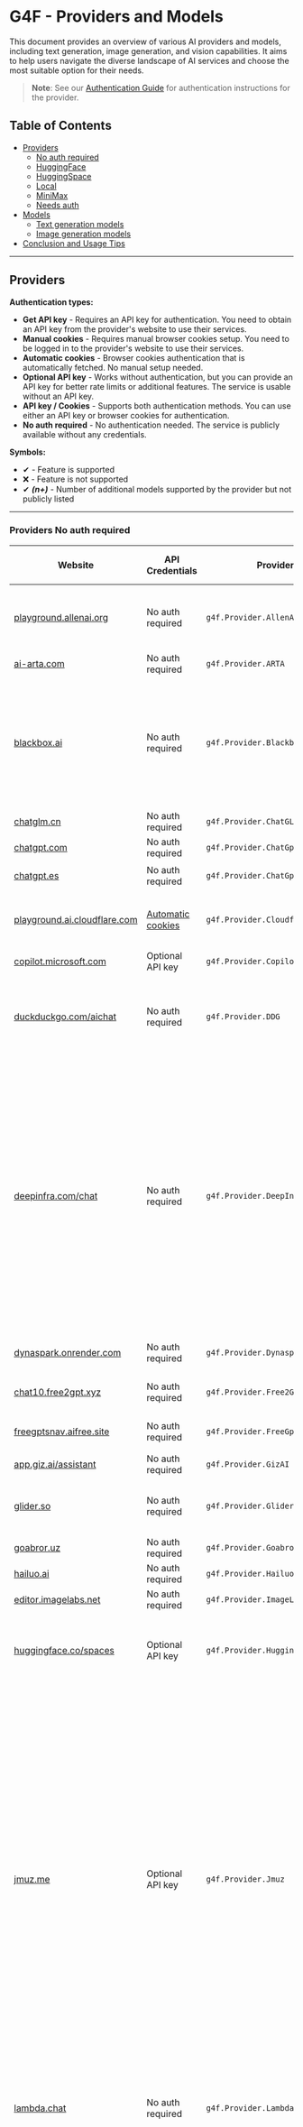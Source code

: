 # G4F - Providers and Models

This document provides an overview of various AI providers and models, including text generation, image generation, and vision capabilities. It aims to help users navigate the diverse landscape of AI services and choose the most suitable option for their needs.

> **Note**: See our [Authentication Guide](authentication.md) for authentication instructions for the provider.

## Table of Contents
  - [Providers](#providers)
    - [No auth required](#providers-not-needs-auth)
    - [HuggingFace](#providers-huggingface)
    - [HuggingSpace](#providers-huggingspace)
    - [Local](#providers-local)
    - [MiniMax](#providers-minimax)
    - [Needs auth](#providers-needs-auth)
  - [Models](#models)
    - [Text generation models](#text-generation-models)
    - [Image generation models](#image-generation-models)
  - [Conclusion and Usage Tips](#conclusion-and-usage-tips)

---
## Providers
**Authentication types:**
- **Get API key** - Requires an API key for authentication. You need to obtain an API key from the provider's website to use their services.
- **Manual cookies** - Requires manual browser cookies setup. You need to be logged in to the provider's website to use their services.
- **Automatic cookies** - Browser cookies authentication that is automatically fetched. No manual setup needed.
- **Optional API key** - Works without authentication, but you can provide an API key for better rate limits or additional features. The service is usable without an API key.
- **API key / Cookies** - Supports both authentication methods. You can use either an API key or browser cookies for authentication.
- **No auth required** - No authentication needed. The service is publicly available without any credentials.

**Symbols:**
- ✔ - Feature is supported
- ❌ - Feature is not supported
- ✔ _**(n+)**_ - Number of additional models supported by the provider but not publicly listed

---
### Providers No auth required
| Website | API Credentials | Provider | Text generation | Image generation | Audio generation | Vision (Image Upload) | Status |
|----------|-------------|--------------|---------------|--------|--------|------|------|
|[playground.allenai.org](https://playground.allenai.org)|No auth required|`g4f.Provider.AllenAI`|`tulu-3-405b, olmo-2-13b, tulu-3-1-8b, tulu-3-70b, olmoe-0125`|❌|❌|❌|![](https://img.shields.io/badge/Active-brightgreen)|
|[ai-arta.com](https://ai-arta.com)|No auth required|`g4f.Provider.ARTA`|❌|✔ _**(17+)**_|❌|❌|![](https://img.shields.io/badge/Active-brightgreen)|
|[blackbox.ai](https://www.blackbox.ai)|No auth required|`g4f.Provider.Blackbox`|`blackboxai, gpt-4o-mini, deepseek-chat, deepseek-v3, deepseek-r1, gpt-4o, o1, o3-mini, claude-3.7-sonnet` _**(40+)**_|`flux`|❌|`blackboxai, gpt-4o, o1, o3-mini, deepseek-v3` _**(7+)**_|![](https://img.shields.io/badge/Active-brightgreen)|
|[chatglm.cn](https://chatglm.cn)|No auth required|`g4f.Provider.ChatGLM`|`glm-4`|❌|❌|❌|![](https://img.shields.io/badge/Active-brightgreen)|
|[chatgpt.com](https://chatgpt.com)|No auth required|`g4f.Provider.ChatGpt`|✔ _**(7+)**_|❌|❌|❌|![Error](https://img.shields.io/badge/HTTPError-f48d37)|
|[chatgpt.es](https://chatgpt.es)|No auth required|`g4f.Provider.ChatGptEs`|`gpt-4, gpt-4o, gpt-4o-mini`|❌|❌|❌|![](https://img.shields.io/badge/Active-brightgreen)|
|[playground.ai.cloudflare.com](https://playground.ai.cloudflare.com)|[Automatic cookies](https://playground.ai.cloudflare.com)|`g4f.Provider.Cloudflare`|`llama-2-7b, llama-3-8b, llama-3.1-8b, llama-3.2-1b, qwen-1.5-7b`|❌|❌|❌|![Error](https://img.shields.io/badge/Active-brightgreen)|
|[copilot.microsoft.com](https://copilot.microsoft.com)|Optional API key|`g4f.Provider.Copilot`|`gpt-4, o1`|❌|❌|❌|![](https://img.shields.io/badge/Active-brightgreen)|
|[duckduckgo.com/aichat](https://duckduckgo.com/aichat)|No auth required|`g4f.Provider.DDG`|`gpt-4, gpt-4o-mini, llama-3.3-70b, claude-3-haiku, o3-mini, mixtral-small-24b`|❌|❌|❌|![](https://img.shields.io/badge/Active-brightgreen)|
|[deepinfra.com/chat](https://deepinfra.com/chat)|No auth required|`g4f.Provider.DeepInfraChat`|`llama-3.1-8b, llama-3.2-90b, llama-3.3-70b, deepseek-v3, mixtral-small-24b, deepseek-r1, phi-4, wizardlm-2-8x22b, qwen-2.5-72b, yi-34b, qwen-2-72b, dolphin-2.6, dolphin-2.9, dbrx-instruct, airoboros-70b, lzlv-70b, wizardlm-2-7b, mixtral-8x22b, minicpm-2.5`|❌|❌|`llama-3.2-90b, minicpm-2.5`|![](https://img.shields.io/badge/Active-brightgreen)|
|[dynaspark.onrender.com](https://dynaspark.onrender.com)|No auth required|`g4f.Provider.Dynaspark`|`gemini-1.5-flash, gemini-2.0-flash`|❌|❌|`gemini-1.5-flash, gemini-2.0-flash`|![](https://img.shields.io/badge/Active-brightgreen)|
|[chat10.free2gpt.xyz](https://chat10.free2gpt.xyz)|No auth required|`g4f.Provider.Free2GPT`|`gemini-1.5-pro, gemini-1.5-flash`|❌|❌|❌|![](https://img.shields.io/badge/Active-brightgreen)|
|[freegptsnav.aifree.site](https://freegptsnav.aifree.site)|No auth required|`g4f.Provider.FreeGpt`|`gemini-1.5-pro, gemini-1.5-flash`|❌|❌|❌|![](https://img.shields.io/badge/Active-brightgreen)|
|[app.giz.ai/assistant](https://app.giz.ai/assistant)|No auth required|`g4f.Provider.GizAI`|`gemini-1.5-flash`|❌|❌|❌|![](https://img.shields.io/badge/Active-brightgreen)|
|[glider.so](https://glider.so)|No auth required|`g4f.Provider.Glider`|`llama-3.1-70b, llama-3.1-8b, llama-3.2-3b, deepseek-r1`|❌|❌|❌|![](https://img.shields.io/badge/Active-brightgreen)|
|[goabror.uz](https://goabror.uz)|No auth required|`g4f.Provider.Goabror`|`gpt-4`|❌|❌|❌|![](https://img.shields.io/badge/Active-brightgreen)|
|[hailuo.ai](https://www.hailuo.ai)|No auth required|`g4f.Provider.HailuoAI`|`MiniMax` _**(1+)**_|❌|❌|❌|![](https://img.shields.io/badge/Active-brightgreen)|
|[editor.imagelabs.net](editor.imagelabs.net)|No auth required|`g4f.Provider.ImageLabs`|❌|`sdxl-turbo`|❌|❌|![](https://img.shields.io/badge/Active-brightgreen)|
|[huggingface.co/spaces](https://huggingface.co/spaces)|Optional API key|`g4f.Provider.HuggingSpace`|`qvq-72b, qwen-2-72b, command-r, command-r-plus, command-r7b, command-a`|`flux-dev, flux-schnell, sd-3.5`|❌|❌|![](https://img.shields.io/badge/Active-brightgreen)|
|[jmuz.me](https://jmuz.me)|Optional API key|`g4f.Provider.Jmuz`|`claude-3-haiku, claude-3-opus, claude-3.5-sonnet, deepseek-r1, deepseek-chat, gemini-exp, gemini-1.5-flash, gemini-1.5-pro, gemini-2.0-flash-thinking, gpt-4, gpt-4o, gpt-4o-mini, llama-3-70b, llama-3-8b, llama-3.1-405b, llama-3.1-70b, llama-3.1-8b, llama-3.2-11b, llama-3.2-90b, llama-3.3-70b, mixtral-8x7b, qwen-2.5-72b, qwen-2.5-coder-32b, qwq-32b, wizardlm-2-8x22b`|❌|❌|❌|![](https://img.shields.io/badge/Active-brightgreen)|
|[lambda.chat](https://lambda.chat)|No auth required|`g4f.Provider.LambdaChat`|`deepseek-v3, deepseek-r1, hermes-3, nemotron-70b, llama-3.3-70b`|❌|❌|❌|![](https://img.shields.io/badge/Active-brightgreen)|
|[liaobots.work](https://liaobots.work)|[Automatic cookies](https://liaobots.work)|`g4f.Provider.Liaobots`|`claude-3.5-sonnet, claude-3.7-sonnet, claude-3.7-sonnet-thinking, claude-3-opus, claude-3-sonnet, deepseek-r1, deepseek-v3, gemini-2.0-flash, gemini-2.0-flash-thinking, gemini-2.0-pro, gpt-4, gpt-4o, gpt-4o-mini, grok-3, grok-3-r1, o3-mini`|❌|❌|❌|![](https://img.shields.io/badge/Active-brightgreen)|
|[oi-vscode-server.onrender.com](https://oi-vscode-server.onrender.com)|No auth required|`g4f.Provider.OIVSCode`|`gpt-4o-mini, deepseek-v3`|❌|❌|`gpt-4o-mini`|![](https://img.shields.io/badge/Active-brightgreen)|
|[labs.perplexity.ai](https://labs.perplexity.ai)|No auth required|`g4f.Provider.PerplexityLabs`|`sonar, sonar-pro, sonar-reasoning, sonar-reasoning-pro`|❌|❌|❌|![Error](https://img.shields.io/badge/Active-brightgreen)|
|[pi.ai/talk](https://pi.ai/talk)|[Manual cookies](https://pi.ai/talk)|`g4f.Provider.Pi`|`pi`|❌|❌|❌|![Error](https://img.shields.io/badge/Active-brightgreen)|
|[pizzagpt.it](https://www.pizzagpt.it)|No auth required|`g4f.Provider.Pizzagpt`|`gpt-4o-mini`|❌|❌|❌|![](https://img.shields.io/badge/Active-brightgreen)|
|[pollinations.ai](https://pollinations.ai)|No auth required|`g4f.Provider.PollinationsAI`|`gpt-4o-mini, gpt-4o, o1-mini, qwen-2.5-coder-32b, llama-3.3-70b, mistral-nemo, llama-3.1-8b, deepseek-r1, phi-4` _**(9+)**_|`flux, flux-pro, flux-dev, flux-schnell, dall-e-3, sdxl-turbo`|✔ _**(1+)**_|`gpt-4o, gpt-4o-mini, o1-mini, o3-mini`|![](https://img.shields.io/badge/Active-brightgreen)|
|[pollinations.ai](https://pollinations.ai)|No auth required|`g4f.Provider.PollinationsImage`|❌|`flux, flux-pro, flux-dev, flux-schnell, dall-e-3, sdxl-turbo`|❌|❌|![](https://img.shields.io/badge/Active-brightgreen)|
|[teach-anything.com](https://www.teach-anything.com)|No auth required|`g4f.Provider.TeachAnything`|`gemini-1.5-pro, gemini-1.5-flash`|❌|❌|❌|![](https://img.shields.io/badge/Active-brightgreen)|
|[chat.typegpt.net](https://chat.typegpt.net)|No auth required|`g4f.Provider.TypeGPT`|`gpt-3.5-turbo, o3-mini, deepseek-r1, deepseek-v3, evil, o1`|❌|❌|`gpt-3.5-turbo, o3-mini`|![](https://img.shields.io/badge/Active-brightgreen)|
|[you.com](https://you.com)|[Manual cookies](https://you.com)|`g4f.Provider.You`|✔|✔|❌|✔|![](https://img.shields.io/badge/Active-brightgreen)|
|[websim.ai](https://websim.ai)|No auth required|`g4f.Provider.Websim`|`gemini-1.5-pro, gemini-1.5-flash`|`flux`|❌|❌|![](https://img.shields.io/badge/Active-brightgreen)|
|[chat9.yqcloud.top](https://chat9.yqcloud.top)|No auth required|`g4f.Provider.Yqcloud`|`gpt-4`|✔|❌|❌|![](https://img.shields.io/badge/Active-brightgreen)|

---
### Providers HuggingFace
| Website | API Credentials | Provider | Text generation | Image generation | Audio generation | Vision (Image Upload) | Status |
|----------|-------------|--------------|---------------|--------|--------|------|------|
|[huggingface.co/chat](https://huggingface.co/chat)|[Manual cookies](https://huggingface.co/chat)|`g4f.Provider.HuggingChat`|`qwen-2.5-72b, llama-3.3-70b, command-r-plus, deepseek-r1, qwq-32b, nemotron-70b, llama-3.2-11b, mistral-nemo, phi-3.5-mini`|`flux-dev, flux-schnell`|❌|❌|![](https://img.shields.io/badge/Active-brightgreen)|
|[huggingface.co/chat](https://huggingface.co/chat)|[API key / Cookies](https://huggingface.co/settings/tokens)|`g4f.Provider.HuggingFace`|✔ _**(47+)**_|✔ _**(9+)**_|❌|❌|![](https://img.shields.io/badge/Active-brightgreen)|
|[api-inference.huggingface.co](https://api-inference.huggingface.co)|[Get API key](https://huggingface.co/settings/tokens)|`g4f.Provider.HuggingFaceAPI`|✔ _**(9+)**_|✔ _**(2+)**_|❌|✔ _**(1+)**_|![](https://img.shields.io/badge/Active-brightgreen)|

---
### Providers HuggingSpace
| Website | API Credentials | Provider | Text generation | Image generation | Audio generation | Vision (Image Upload) | Status |
|----------|-------------|--------------|---------------|--------|--------|------|------|
|[black-forest-labs-flux-1-dev.hf.space](https://black-forest-labs-flux-1-dev.hf.space)|[Get API key](https://huggingface.co/settings/tokens)|`g4f.Provider.BlackForestLabs_Flux1Dev`|❌|`flux, flux-dev`|❌|❌|![](https://img.shields.io/badge/Active-brightgreen)|
|[black-forest-labs-flux-1-schnell.hf.space](https://black-forest-labs-flux-1-schnell.hf.space)|[Get API key](https://huggingface.co/settings/tokens)|`g4f.Provider.BlackForestLabs_Flux1Schnell`|❌|`flux, flux-schnell`|❌|❌|![](https://img.shields.io/badge/Active-brightgreen)|
|[cohereforai-c4ai-command.hf.space](https://cohereforai-c4ai-command.hf.space)|[Get API key](https://huggingface.co/settings/tokens)|`g4f.Provider.CohereForAI_C4AI_Command`|`command-r, command-r-plus, command-r7b`|❌|❌|❌|![](https://img.shields.io/badge/Active-brightgreen)|
|[huggingface.co/spaces/deepseek-ai/Janus-Pro-7B](https://huggingface.co/spaces/deepseek-ai/Janus-Pro-7B)|[Get API key](https://huggingface.co/settings/tokens)|`g4f.Provider.DeepseekAI_Janus_Pro_7b`|✔|✔|❌|❌|![](https://img.shields.io/badge/Active-brightgreen)|
|[roxky-flux-1-dev.hf.space](https://roxky-flux-1-dev.hf.space)|[Get API key](https://huggingface.co/settings/tokens)|`g4f.Provider.G4F`|✔ _**(1+)**_|✔ _**(4+)**_|❌|✔ _**(1+)**_|![](https://img.shields.io/badge/Active-brightgreen)|
|[microsoft-phi-4-multimodal.hf.space](https://microsoft-phi-4-multimodal.hf.space)|[Get API key](https://huggingface.co/settings/tokens)|`g4f.Provider.Microsoft_Phi_4`|`phi-4`|❌|❌|`phi-4`|![](https://img.shields.io/badge/Active-brightgreen)|
|[qwen-qvq-72b-preview.hf.space](https://qwen-qvq-72b-preview.hf.space)|[Get API key](https://huggingface.co/settings/tokens)|`g4f.Provider.Qwen_QVQ_72B`|`qvq-72b`|❌|❌|❌|![](https://img.shields.io/badge/Active-brightgreen)|
|[qwen-qwen2-5-1m-demo.hf.space](https://qwen-qwen2-5-1m-demo.hf.space)|[Get API key](https://huggingface.co/settings/tokens)|`g4f.Provider.Qwen_Qwen_2_5M`|`qwen-2.5-1m`|❌|❌|❌|![](https://img.shields.io/badge/Active-brightgreen)|
|[qwen-qwen2-5-max-demo.hf.space](https://qwen-qwen2-5-max-demo.hf.space)|[Get API key](https://huggingface.co/settings/tokens)|`g4f.Provider.Qwen_Qwen_2_5_Max`|`qwen-2-5-max`|❌|❌|❌|![](https://img.shields.io/badge/Active-brightgreen)|
|[qwen-qwen2-72b-instruct.hf.space](https://qwen-qwen2-72b-instruct.hf.space)|[Get API key](https://huggingface.co/settings/tokens)|`g4f.Provider.Qwen_Qwen_2_72B_Instruct`|`qwen-2-72b`|❌|❌|❌|![](https://img.shields.io/badge/Active-brightgreen)|
|[stabilityai-stable-diffusion-3-5-large.hf.space](https://stabilityai-stable-diffusion-3-5-large.hf.space)|[Get API key](https://huggingface.co/settings/tokens)|`g4f.Provider.StabilityAI_SD35Large`|❌|`sd-3.5`|❌|❌|![](https://img.shields.io/badge/Active-brightgreen)|
|[voodoohop-flux-1-schnell.hf.space](https://voodoohop-flux-1-schnell.hf.space)|[Get API key](https://huggingface.co/settings/tokens)|`g4f.Provider.Voodoohop_Flux1Schnell`|❌|`flux, flux-schnell`|❌|❌|![](https://img.shields.io/badge/Active-brightgreen)|

### Providers Local
| Website | API Credentials | Provider | Text generation | Image generation | Audio generation | Vision (Image Upload) | Status |
|----------|-------------|--------------|---------------|--------|--------|------|------|
|[]( )|No auth required|`g4f.Provider.Local`|✔|❌|❌|❌|![](https://img.shields.io/badge/Active-brightgreen)|
|[ollama.com](https://ollama.com)|No auth required|`g4f.Provider.Ollama`|✔|❌|❌|❌|![](https://img.shields.io/badge/Active-brightgreen)|

---
### Providers MiniMax
| Website | API Credentials | Provider | Text generation | Image generation | Audio generation | Vision (Image Upload) | Status |
|----------|-------------|--------------|---------------|--------|--------|------|------|
|[hailuo.ai/chat](https://www.hailuo.ai/chat)|[Get API key](https://intl.minimaxi.com/user-center/basic-information/interface-key)|`g4f.Provider.MiniMax`|`MiniMax`  _**(1+)**_|❌|❌|❌|![](https://img.shields.io/badge/Active-brightgreen)|

---
### Providers Needs Auth
| Website | API Credentials | Provider | Text generation | Image generation | Audio generation | Vision (Image Upload) | Status |
|----------|-------------|--------------|---------------|--------|--------|------|------|
|[console.anthropic.com](https://console.anthropic.com)|[Get API key](https://console.anthropic.com/settings/keys)|`g4f.Provider.Anthropic`|✔ _**(8+)**_|❌|❌|❌|![](https://img.shields.io/badge/Active-brightgreen)|
|[bing.com/images/create](https://www.bing.com/images/create)|[Manual cookies](https://www.bing.com)|`g4f.Provider.BingCreateImages`|❌|`dall-e-3`|❌|❌|![](https://img.shields.io/badge/Active-brightgreen)|
|[cablyai.com/chat](https://cablyai.com/chat)|[Get API key](https://cablyai.com)|`g4f.Provider.CablyAI`|✔|✔|❌|✔|![](https://img.shields.io/badge/Active-brightgreen)|
|[inference.cerebras.ai](https://inference.cerebras.ai/)|[Get API key](https://cloud.cerebras.ai)|`g4f.Provider.Cerebras`|✔ _**(3+)**_|❌|❌|❌|![](https://img.shields.io/badge/Active-brightgreen)|
|[copilot.microsoft.com](https://copilot.microsoft.com)|[Manual cookies](https://copilot.microsoft.com)|`g4f.Provider.CopilotAccount`|✔ _**(1+)**_|✔ _**(1+)**_|❌|✔ _**(1+)**_|![](https://img.shields.io/badge/Active-brightgreen)|
|[deepinfra.com](https://deepinfra.com)|[Get API key](https://deepinfra.com/dash/api_keys)|`g4f.Provider.DeepInfra`|✔ _**(17+)**_|✔ _**(6+)**_|❌|❌|![](https://img.shields.io/badge/Active-brightgreen)|
|[platform.deepseek.com](https://platform.deepseek.com)|[Get API key](https://platform.deepseek.com/api_keys)|`g4f.Provider.DeepSeek`|✔ _**(1+)**_|❌|❌|❌|![](https://img.shields.io/badge/Active-brightgreen)|
|[gemini.google.com](https://gemini.google.com)|[Manual cookies](https://gemini.google.com)|`g4f.Provider.Gemini`|`gemini-2.0`|`gemini-2.0`|❌|`gemini-2.0`|![](https://img.shields.io/badge/Active-brightgreen)|
|[ai.google.dev](https://ai.google.dev)|[Get API key](https://aistudio.google.com/u/0/apikey)|`g4f.Provider.GeminiPro`|`gemini-1.5-flash, gemini-1.5-pro, gemini-2.0-flash`|❌|❌|`gemini-1.5-pro`|![](https://img.shields.io/badge/Active-brightgreen)|
|[developers.sber.ru/gigachat](https://developers.sber.ru/gigachat)|[Manual cookies](https://developers.sber.ru/gigachat)|`g4f.Provider.GigaChat`|✔ _**(3+)**_|❌|❌|❌|![](https://img.shields.io/badge/Active-brightgreen)|
|[github.com/copilot](https://github.com/copilot)|[Manual cookies](https://github.com/copilot)|`g4f.Provider.GithubCopilot`|✔ _**(4+)**_|❌|❌|❌|![](https://img.shields.io/badge/Active-brightgreen)|
|[glhf.chat](https://glhf.chat)|[Get API key](https://glhf.chat/user-settings/api)|`g4f.Provider.GlhfChat`|✔ _**(22+)**_|❌|❌|❌|![](https://img.shields.io/badge/Active-brightgreen)|
|[console.groq.com/playground](https://console.groq.com/playground)|[Get API key](https://console.groq.com/keys)|`g4f.Provider.Groq`|✔ _**(18+)**_|❌|❌|✔|![](https://img.shields.io/badge/Active-brightgreen)|
|[meta.ai](https://www.meta.ai)|[Manual cookies](https://www.meta.ai)|`g4f.Provider.MetaAI`|`meta-ai`|❌|❌|❌|![](https://img.shields.io/badge/Active-brightgreen)|
|[meta.ai](https://www.meta.ai)|[Manual cookies](https://www.meta.ai)|`g4f.Provider.MetaAIAccount`|❌|`meta-ai`|❌|❌|![](https://img.shields.io/badge/Active-brightgreen)|
|[designer.microsoft.com](https://designer.microsoft.com)|[Manual cookies](https://designer.microsoft.com)|`g4f.Provider.MicrosoftDesigner`|❌|`dall-e-3`|❌|❌|![](https://img.shields.io/badge/Active-brightgreen)|
|[platform.openai.com](https://platform.openai.com)|[Get API key](https://platform.openai.com/settings/organization/api-keys)|`g4f.Provider.OpenaiAPI`|✔|❌|❌|❌|![](https://img.shields.io/badge/Active-brightgreen)|
|[chatgpt.com](https://chatgpt.com)|[Manual cookies](https://chatgpt.com)|`g4f.Provider.OpenaiChat`|`gpt-4o, gpt-4o-mini, gpt-4` _**(8+)**_|✔ _**(1)**_|❌|✔ _**(8+)**_|![](https://img.shields.io/badge/Active-brightgreen)|
|[perplexity.ai](https://www.perplexity.ai)|[Get API key](https://www.perplexity.ai/settings/api)|`g4f.Provider.PerplexityApi`|✔ _**(6+)**_|❌|❌|❌|![](https://img.shields.io/badge/Active-brightgreen)|
|[chat.reka.ai](https://chat.reka.ai)|[Manual cookies](https://chat.reka.ai)|`g4f.Provider.Reka`|`reka-core`|✔|❌|❌|![](https://img.shields.io/badge/Active-brightgreen)|
|[replicate.com](https://replicate.com)|[Get API key](https://replicate.com/account/api-tokens)|`g4f.Provider.Replicate`|✔ _**(1+)**_|❌|❌|❌|![](https://img.shields.io/badge/Active-brightgreen)|
|[beta.theb.ai](https://beta.theb.ai)|[Get API key](https://beta.theb.ai)|`g4f.Provider.ThebApi`|✔ _**(21+)**_|❌|❌|❌|![](https://img.shields.io/badge/Active-brightgreen)|
|[whiterabbitneo.com](https://www.whiterabbitneo.com)|[Manual cookies](https://www.whiterabbitneo.com)|`g4f.Provider.WhiteRabbitNeo`|✔|❌|❌|❌|![](https://img.shields.io/badge/Active-brightgreen)|
|[console.x.ai](https://console.x.ai)|[Get API key](https://console.x.ai)|`g4f.Provider.xAI`|✔|❌|❌|❌|![](https://img.shields.io/badge/Active-brightgreen)|

---
## Models

### Text generation models
| Model | Base Provider | Providers | Website |
|-------|---------------|-----------|---------|
|gpt-3.5-turbo|OpenAI|1+ Providers|[platform.openai.com](https://platform.openai.com/docs/engines/gpt-3.5-turbo)|
|gpt-4|OpenAI|9+ Providers|[platform.openai.com](https://platform.openai.com/docs/models/gpt-4-turbo-and-gpt-4)|
|gpt-4o|OpenAI|6+ Providers|[platform.openai.com](https://platform.openai.com/docs/models/gpt-4o)|
|gpt-4o-mini|OpenAI|9+ Providers|[platform.openai.com](https://platform.openai.com/docs/models/gpt-4o-mini)|
|o1|OpenAI|4+ Providers|[openai.com](https://openai.com/index/introducing-openai-o1-preview/)|
|o1-mini|OpenAI|1+ Providers|[openai.com](https://openai.com/index/openai-o1-mini-advancing-cost-efficient-reasoning/)|
|o3-mini|OpenAI|4+ Providers|[openai.com](https://openai.com/index/openai-o3-mini/)|
|gigachat|GigaChat|1+ Providers|[developers.sber.ru/gigachat](https://developers.sber.ru/gigachat)|
|meta-ai|Meta|1+ Providers|[ai.meta.com](https://ai.meta.com/)|
|llama-2-7b|Meta Llama|1+ Providers|[huggingface.co](https://huggingface.co/meta-llama/Llama-2-7b)|
|llama-3-8b|Meta Llama|2+ Providers|[ai.meta.com](https://ai.meta.com/blog/meta-llama-3/)|
|llama-3-70b|Meta Llama|1+ Providers|[huggingface.co](https://huggingface.co/meta-llama/Meta-Llama-3-70B)|
|llama-3.1-8b|Meta Llama|6+ Providers|[ai.meta.com](https://ai.meta.com/blog/meta-llama-3-1/)|
|llama-3.1-70b|Meta Llama|3+ Providers|[ai.meta.com](https://ai.meta.com/blog/meta-llama-3-1/)|
|llama-3.1-405b|Meta Llama|2+ Providers|[huggingface.co](https://huggingface.co/meta-llama/Llama-3.1-405B)|
|llama-3.2-1b|Meta Llama|1+ Providers|[huggingface.co](https://huggingface.co/meta-llama/Llama-3.2-1B)|
|llama-3.2-3b|Meta Llama|1+ Providers|[huggingface.co](https://huggingface.co/meta-llama/Llama-3.2-3B)|
|llama-3.2-11b|Meta Llama|3+ Providers|[ai.meta.com](https://ai.meta.com/blog/llama-3-2-connect-2024-vision-edge-mobile-devices/)|
|llama-3.2-90b|Meta Llama|2+ Providers|[huggingface.co](https://huggingface.co/meta-llama/Llama-3.2-90B-Vision)|
|llama-3.3-70b|Meta Llama|7+ Providers|[ai.meta.com](https://ai.meta.com/blog/llama-3-3/)|
|mixtral-8x7b|Mistral|1+ Providers|[mistral.ai](https://mistral.ai/news/mixtral-of-experts/)|
|mixtral-8x22b|Mistral|1+ Providers|[huggingface.co](https://huggingface.co/mistralai/Mixtral-8x22B-Instruct-v0.1)|
|mistral-nemo|Mistral|3+ Providers|[huggingface.co](https://huggingface.co/mistralai/Mistral-Nemo-Instruct-2407)|
|mixtral-small-24b|Mistral|2+ Providers|[huggingface.co](https://huggingface.co/mistralai/Mistral-Small-24B-Instruct-2501)|
|hermes-3|NousResearch|1+ Providers|[huggingface.co](https://huggingface.co/NousResearch/Hermes-3-Llama-3.1-405B-FP8)|
|phi-3.5-mini|Microsoft|1+ Providers|[huggingface.co](https://huggingface.co/microsoft/Phi-3.5-mini-instruct)|
|phi-4|Microsoft|3+ Providers|[techcommunity.microsoft.com](https://techcommunity.microsoft.com/blog/aiplatformblog/introducing-phi-4-microsoft%E2%80%99s-newest-small-language-model-specializing-in-comple/4357090)|
|wizardlm-2-7b|Microsoft|1+ Providers|[wizardlm.github.io](https://wizardlm.github.io/WizardLM2/)|
|wizardlm-2-8x22b|Microsoft|2+ Providers|[wizardlm.github.io](https://wizardlm.github.io/WizardLM2/)|
|gemini-exp|Google DeepMind|1+ Providers|[blog.google](https://blog.google/feed/gemini-exp-1206/)|
|gemini-1.5-flash|Google DeepMind|7+ Providers|[deepmind.google](https://deepmind.google/technologies/gemini/flash/)|
|gemini-1.5-pro|Google DeepMind|6+ Providers|[deepmind.google](https://deepmind.google/technologies/gemini/pro/)|
|gemini-2.0|Google DeepMind|1+ Providers|[deepmind.google](http://deepmind.google/technologies/gemini/)|
|gemini-2.0-flash|Google DeepMind|3+ Providers|[deepmind.google](https://deepmind.google/technologies/gemini/flash/)|
|gemini-2.0-flash-thinking|Google DeepMind|1+ Providers|[ai.google.dev](https://ai.google.dev/gemini-api/docs/thinking-mode)|
|gemini-2.0-pro|Google DeepMind|1+ Providers|[deepmind.google](https://deepmind.google/technologies/gemini/flash-thinking/)|
|claude-3-haiku|Anthropic|2+ Providers|[anthropic.com](https://www.anthropic.com/news/claude-3-haiku)|
|claude-3-sonnet|Anthropic|1+ Providers|[anthropic.com](https://www.anthropic.com/news/claude-3-family)|
|claude-3-opus|Anthropic|2+ Providers|[anthropic.com](https://www.anthropic.com/news/claude-3-family)|
|claude-3.5-sonnet|Anthropic|2+ Providers|[anthropic.com](https://www.anthropic.com/news/claude-3-5-sonnet)|
|claude-3.7-sonnet|Anthropic|2+ Providers|[anthropic.com](https://www.anthropic.com/claude/sonnet)|
|claude-3.7-sonnet-thinking|Anthropic|1+ Providers|[anthropic.com](https://www.anthropic.com/claude/sonnet)|
|reka-core|Reka AI|1+ Providers|[reka.ai](https://www.reka.ai/ourmodels)|
|blackboxai|Blackbox AI|1+ Providers|[docs.blackbox.chat](https://docs.blackbox.chat/blackbox-ai-1)|
|command-r|CohereForAI|1+ Providers|[docs.cohere.com](https://docs.cohere.com/docs/command-r-plus)|
|command-r-plus|CohereForAI|2+ Providers|[docs.cohere.com](https://docs.cohere.com/docs/command-r-plus)|
|command-r7b|CohereForAI|1+ Providers|[huggingface.co](https://huggingface.co/CohereForAI/c4ai-command-r7b-12-2024)|
|command-a|CohereForAI|1+ Providers|[docs.cohere.com](https://docs.cohere.com/v2/docs/command-a)|
|qwen-1.5-7b|Qwen|1+ Providers|[huggingface.co](https://huggingface.co/Qwen/Qwen1.5-7B)|
|qwen-2-72b|Qwen|2+ Providers|[huggingface.co](https://huggingface.co/Qwen/Qwen2-72B)|
|qwen-2-vl-7b|Qwen|1+ Providers|[huggingface.co](https://huggingface.co/Qwen/Qwen2-VL-7B)|
|qwen-2.5-72b|Qwen|1+ Providers|[huggingface.co](https://huggingface.co/Qwen/Qwen2.5-72B-Instruct)|
|qwen-2.5-coder-32b|Qwen|3+ Providers|[huggingface.co](https://huggingface.co/Qwen/Qwen2.5-Coder-32B)|
|qwen-2.5-1m|Qwen|1+ Providers|[huggingface.co](https://huggingface.co/Qwen/Qwen2.5-1M-Demo)|
|qwen-2-5-max|Qwen|1+ Providers|[qwen-ai.com](https://www.qwen-ai.com/2-5-max/)|
|qwq-32b|Qwen|2+ Providers|[huggingface.co](https://huggingface.co/Qwen/QwQ-32B-Preview)|
|qvq-72b|Qwen|1+ Providers|[huggingface.co](https://huggingface.co/Qwen/QVQ-72B-Preview)|
|pi|Inflection|1+ Providers|[inflection.ai](https://inflection.ai/blog/inflection-2-5)|
|deepseek-chat|DeepSeek|2+ Providers|[huggingface.co](https://huggingface.co/deepseek-ai/deepseek-llm-67b-chat)|
|deepseek-v3|DeepSeek|5+ Providers|[api-docs.deepseek.com](https://api-docs.deepseek.com/news/news250120)|
|deepseek-r1|DeepSeek|10+ Providers|[api-docs.deepseek.com](https://api-docs.deepseek.com/news/news250120)|
|janus-pro-7b|DeepSeek|2+ Providers|[api-docs.deepseek.com](https://api-docs.deepseek.com/docs/janus-pro-7b)|
|grok-3|x.ai|1+ Providers|[x.ai](https://x.ai/blog/grok-3)|
|grok-3-r1|x.ai|1+ Providers|[x.ai](https://x.ai/blog/grok-3)|
|sonar|Perplexity AI|1+ Providers|[sonar.perplexity.ai](https://sonar.perplexity.ai/)|
|sonar-pro|Perplexity AI|1+ Providers|[sonar.perplexity.ai](https://sonar.perplexity.ai/)|
|sonar-reasoning|Perplexity AI|1+ Providers|[sonar.perplexity.ai](https://sonar.perplexity.ai/)|
|sonar-reasoning-pro|Perplexity AI|1+ Providers|[sonar.perplexity.ai](https://sonar.perplexity.ai/)|
|r1-1776|Perplexity AI|1+ Providers|[perplexity.ai](https://www.perplexity.ai/hub/blog/open-sourcing-r1-1776)|
|nemotron-70b|Nvidia|3+ Providers|[build.nvidia.com](https://build.nvidia.com/nvidia/llama-3_1-nemotron-70b-instruct)|
|dbrx-instruct|Databricks|1+ Providers|[huggingface.co](https://huggingface.co/databricks/dbrx-instruct)|
|glm-4|THUDM|1+ Providers|[github.com/THUDM](https://github.com/THUDM/GLM-4)|
|mini_max|MiniMax|1+ Providers|[hailuo.ai](https://www.hailuo.ai/)|
|yi-34b|01-ai|1+ Providers|[huggingface.co](https://huggingface.co/01-ai/Yi-34B-Chat)|
|dolphin-2.6|Cognitive Computations|1+ Providers|[huggingface.co](https://huggingface.co/cognitivecomputations/dolphin-2.6-mixtral-8x7b)|
|dolphin-2.9|Cognitive Computations|1+ Providers|[huggingface.co](https://huggingface.co/cognitivecomputations/dolphin-2.9.1-llama-3-70b)|
|airoboros-70b|DeepInfra|1+ Providers|[huggingface.co](https://huggingface.co/cognitivecomputations/dolphin-2.9.1-llama-3-70b)|
|lzlv-70b|Lizpreciatior|1+ Providers|[huggingface.co](https://huggingface.co/cognitivecomputations/dolphin-2.9.1-llama-3-70b)|
|minicpm-2.5|OpenBMB|1+ Providers|[huggingface.co](https://huggingface.co/openbmb/MiniCPM-Llama3-V-2_5)|
|tulu-3-405b|Ai2|1+ Providers|[allenai.org](https://allenai.org/documentation)|
|olmo-2-13b|Ai2|1+ Providers|[allenai.org](https://allenai.org/documentation)|
|tulu-3-1-8b|Ai2|1+ Providers|[allenai.org](https://allenai.org/documentation)|
|tulu-3-70b|Ai2|1+ Providers|[allenai.org](https://allenai.org/documentation)|
|olmoe-0125|Ai2|1+ Providers|[allenai.org](https://allenai.org/documentation)|
|lfm-40b|Liquid AI|1+ Providers|[liquid.ai](https://www.liquid.ai/liquid-foundation-models)|
|evil|Evil Mode - Experimental|2+ Providers|[]( )|

---
### Image generation models
| Model | Base Provider | Providers | Website |
|-------|---------------|-----------|---------|
|sdxl-turbo|Stability AI|2+ Providers|[huggingface.co](https://huggingface.co/stabilityai/sdxl-turbo)|
|sd-3.5|Stability AI|1+ Providers|[huggingface.co](https://huggingface.co/stabilityai/stable-diffusion-3.5-large)|
|flux|Black Forest Labs|4+ Providers|[github.com/black-forest-labs/flux](https://github.com/black-forest-labs/flux)|
|flux-pro|Black Forest Labs|1+ Providers|[huggingface.co](https://huggingface.co/enhanceaiteam/FLUX.1-Pro)|
|flux-dev|Black Forest Labs|4+ Providers|[huggingface.co](https://huggingface.co/black-forest-labs/FLUX.1-dev)|
|flux-schnell|Black Forest Labs|4+ Providers|[huggingface.co](https://huggingface.co/black-forest-labs/FLUX.1-schnell)|
|dall-e-3|OpenAI|5+ Providers|[openai.com](https://openai.com/index/dall-e/)|
|midjourney|Midjourney|1+ Providers|[docs.midjourney.com](https://docs.midjourney.com/docs/model-versions)|

## Conclusion and Usage Tips
This document provides a comprehensive overview of various AI providers and models available for text generation, image generation, and vision tasks. **When choosing a provider or model, consider the following factors:**
   1. **Availability**: Check the status of the provider to ensure it's currently active and accessible.
   2. **Model Capabilities**: Different models excel at different tasks. Choose a model that best fits your specific needs, whether it's text generation, image creation, or vision-related tasks.
   3. **Authentication**: Some providers require authentication, while others don't. Consider this when selecting a provider for your project.
   4. **Vision Models**: For tasks requiring image understanding or multimodal interactions, look for providers offering vision models.

Remember to stay updated with the latest developments in the AI field, as new models and providers are constantly emerging and evolving.

---

[Return to Home](/)
